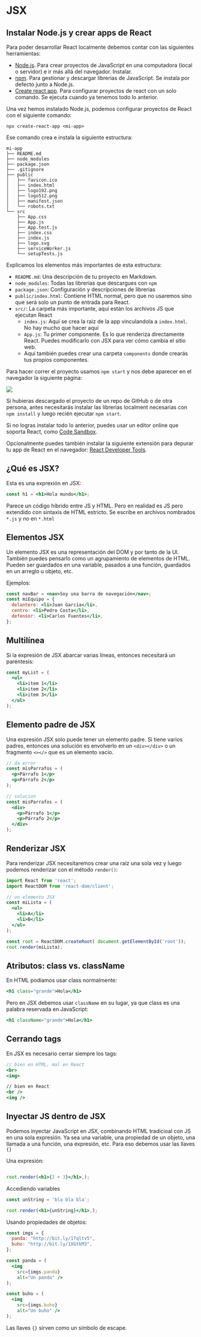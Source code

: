 # JSX

## Instalar Node.js y crear apps de React

Para poder desarrollar React localmente debemos contar con las siguientes herramientas:
- [Node.js](https://nodejs.org/). Para crear proyectos de JavaScript en una computadora (local o servidor) e ir más allá del navegador. Instalar.
- [npm](https://www.npmjs.com/). Para gestionar y descargar librerias de JavaScript. Se instala por defecto junto a Node.js.
- [Create react app](https://create-react-app.dev/). Para configurar proyectos de react con un solo comando. Se ejecuta cuando ya tenemos todo lo anterior.

Una vez hemos instalado Node.js, podemos configurar proyectos de React con el siguiente comando:

```shell
npx create-react-app <mi-app>
```

Ese comando crea e instala la siguiente estructura:

```shell
mi-app
├── README.md
├── node_modules
├── package.json
├── .gitignore
├── public
│   ├── favicon.ico
│   ├── index.html
│   ├── logo192.png
│   ├── logo512.png
│   ├── manifest.json
│   └── robots.txt
└── src
    ├── App.css
    ├── App.js
    ├── App.test.js
    ├── index.css
    ├── index.js
    ├── logo.svg
    ├── serviceWorker.js
    └── setupTests.js
```

Explicamos los elementos más importantes de esta estructura:
- `README.md`: Una descripción de tu proyecto en Markdown.
- `node_modules`: Todas las librerias que descargues con `npm`
- `package.json`: Configuración y descripciones de librerias
- `public/index.html`: Contiene HTML normal, pero que no usaremos sino que será solo un punto de entrada para React.
- `src/`: La carpeta más importante, aquí están los archivos JS que ejecutan React
  - `index.js`: Aquí se crea la raiz de la app vinculandola a `index.html`. No hay mucho que hacer aquí
  - `App.js`: Tu primer componente. Es lo que renderiza directamente React. Puedes modificarlo con JSX para ver cómo cambia el sitio web.
  - Aquí también puedes crear una carpeta `components` donde crearás tus propios componentes.

Para hacer correr el proyecto usamos `npm start` y nos debe aparecer en el navegador la siguiente página:

![](../img/react-page.png)

Si hubieras descargado el proyecto de un repo de GitHub o de otra persona, antes necesitarás instalar las librerias localment necesarias con `npm install` y luego recién ejecutar `npm start`.


Si no logras instalar todo lo anterior, puedes usar un editor online que soporta React, como [Code Sandbox](https://codesandbox.io/).

Opcionalmente puedes también instalar la siguiente extensión para depurar tu app de React en el navegador: [React Developer Tools](https://chrome.google.com/webstore/detail/react-developer-tools/fmkadmapgofadopljbjfkapdkoienihi?hl).
## ¿Qué es JSX?

Esta es una exprexión en JSX:

```jsx
const h1 = <h1>Hola mundo</h1>;
```
Parece un código híbrido entre JS y HTML. Pero en realidad es JS pero extendido con sintaxis de HTML estricto. Se escribe en archivos nombrados `*.js` y  no en `*.html`

## Elementos JSX

Un elemento JSX es una representación del DOM y por tanto de la UI. También puedes pensarlo como un agrupamiento de elementos de HTML. Pueden ser guardados en una variable, pasados a una función, guardados en un arreglo u objeto, etc.

Ejemplos:

```jsx
const navBar = <nav>Soy una barra de navegación</nav>;
const miEquipo = {
  delantero: <li>Juan García</li>,
  centro: <li>Pedro Costa</li>,
  defensor: <li>Carlos Fuentes</li>,
};
```

## Multilínea

Si la expresión de JSX abarcar varias líneas, entonces necesitará un paréntesis:

```jsx
const myList = (
  <ul>
    <li>item 1</li>
    <li>item 2</li>
    <li>item 3</li>
  </ul>
);
```

## Elemento padre de JSX

Una expresión JSX solo puede tener un elemento padre. Si tiene varios padres, entonces una solución es envolverlo en un `<div></div>` o un fragmento `<></>` que es un elemento vacío.

```jsx
// da error
const misParrafos = (
  <p>Párrafo 1</p>
  <p>Párrafo 2</p>
);

// solucion
const misParrafos = (
  <div>
    <p>Párrafo 1</p>
    <p>Párrafo 2</p>
  </div>
);
```

## Renderizar JSX

Para renderizar JSX necesitaremos crear una raíz una sola vez y luego podemos renderizar con el método `render()`:

```jsx
import React from 'react';
import ReactDOM from 'react-dom/client';

// un elemento JSX
const miLista = (
  <ul>
    <li>A</li>
    <li>B</li>
  </ul>
);

const root = ReactDOM.createRoot( document.getElementById('root'));
root.render(miLista);
```

## Atributos: class vs. className

En HTML podíamos usar class normalmente:

```jsx
<h1 class="grande">Hola</h1>

```

Pero en JSX debemos usar `className` en su lugar, ya que class es una palabra reservada en JavaScript:

```jsx
<h1 className="grande">Hola</h1>

```

## Cerrando tags

En JSX es necesario cerrar siempre los tags:

```jsx
// bien en HTML, mal en React 
<br>
<img>

// bien en React
<br />
<img />
```

## Inyectar JS dentro de JSX

Podemos inyectar JavaScript en JSX, combinando HTML tradicioal con JS en una sola expresión. Ya sea una variable, una propiedad de un objeto, una llamada a una función, una expresión, etc. Para eso debemos usar las llaves `{}`

Una expresión:

```jsx

root.render(<h1>{2 + 3}</h1>,);
```

Accediendo variables

```jsx
const unString = 'bla bla bla';

root.render(<h1>{unString}</h1>,);
```

Usando propiedades de objetos:

```jsx
const imgs = {
  panda: "http://bit.ly/1Tqltv5",
  buho: "http://bit.ly/1XGtkM3",
}; 

const panda = (
  <img 
    src={imgs.panda} 
    alt="Un panda" />
);

const buho = (
  <img 
    src={imgs.buho} 
    alt="Un buho" />
);

```
Las llaves `{}` sirven como un símbolo de escape.